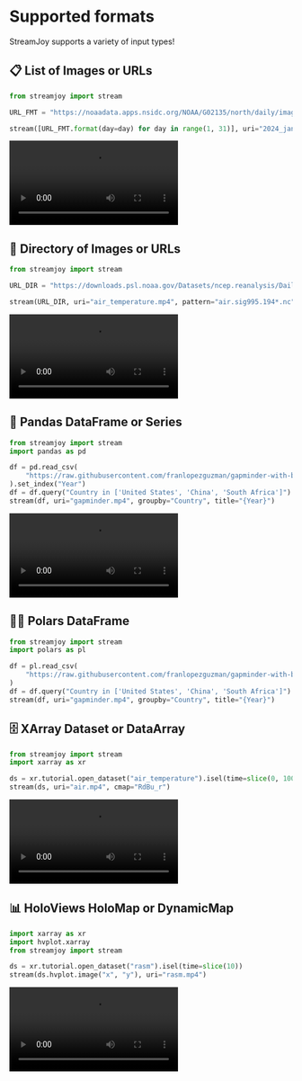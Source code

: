 # Supported formats

StreamJoy supports a variety of input types!

## 📋 List of Images or URLs

```python
from streamjoy import stream

URL_FMT = "https://noaadata.apps.nsidc.org/NOAA/G02135/north/daily/images/2024/01_Jan/N_202401{day:02d}_conc_v3.0.png"

stream([URL_FMT.format(day=day) for day in range(1, 31)], uri="2024_jan_sea_ice.mp4")
```
<video controls="true" allowfullscreen="true">
<source src="https://github.com/ahuang11/streamjoy/assets/15331990/7c933cd4-aa15-461a-af79-f508d9d76aa5" type="video/mp4">
</video>

## 📁 Directory of Images or URLs

```python
from streamjoy import stream

URL_DIR = "https://downloads.psl.noaa.gov/Datasets/ncep.reanalysis/Dailies/surface/"

stream(URL_DIR, uri="air_temperature.mp4", pattern="air.sig995.194*.nc")
```

<video controls="true" allowfullscreen="true">
<source src="https://github.com/ahuang11/streamjoy/assets/15331990/93cb0c1b-46d3-48e6-be2c-e3b1487f9117" type="video/mp4">
</video>

## 🐼 Pandas DataFrame or Series

```python
from streamjoy import stream
import pandas as pd

df = pd.read_csv(
    "https://raw.githubusercontent.com/franlopezguzman/gapminder-with-bokeh/master/gapminder_tidy.csv"
).set_index("Year")
df = df.query("Country in ['United States', 'China', 'South Africa']")
stream(df, uri="gapminder.mp4", groupby="Country", title="{Year}")
```

<video controls="true" allowfullscreen="true">
<source src="https://github.com/ahuang11/streamjoy/assets/15331990/be0fc06c-c821-4c45-91a3-8c898e730851" type="video/mp4">
</video>

## 🐻‍❄️ Polars DataFrame
```python
from streamjoy import stream
import polars as pl

df = pl.read_csv(
    "https://raw.githubusercontent.com/franlopezguzman/gapminder-with-bokeh/master/gapminder_tidy.csv"
)
df = df.query("Country in ['United States', 'China', 'South Africa']")
stream(df, uri="gapminder.mp4", groupby="Country", title="{Year}")
```


## 🗄️ XArray Dataset or DataArray

```python
from streamjoy import stream
import xarray as xr

ds = xr.tutorial.open_dataset("air_temperature").isel(time=slice(0, 100))
stream(ds, uri="air.mp4", cmap="RdBu_r")
```

<video controls="true" allowfullscreen="true">
<source src="https://github.com/ahuang11/streamjoy/assets/15331990/969b78e2-9996-4ed9-9596-9344fb0fab1f" type="video/mp4">
</video>

## 📊 HoloViews HoloMap or DynamicMap

```python
import xarray as xr
import hvplot.xarray
from streamjoy import stream

ds = xr.tutorial.open_dataset("rasm").isel(time=slice(10))
stream(ds.hvplot.image("x", "y"), uri="rasm.mp4")  
```

<video controls="true" allowfullscreen="true">
<source src="https://github.com/ahuang11/streamjoy/assets/15331990/696a33c9-4167-4f25-a912-4278353eea14" type="video/mp4">
</video>
